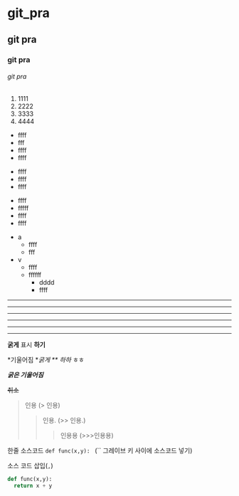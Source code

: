 # git_pra

## git pra

### git pra

###### git pra

1. 1111
2. 2222
3. 3333
4. 4444

- ffff
- fff
- ffff
- ffff

+ ffff
+ ffff
+ ffff

* ffff
* fffff
* ffff
* ffff

- a
  - ffff
  + fff
- v
  * ffff
  + ffffff  
    + dddd
    + ffff

---

------------

- - -

***

************

* * *

**굵게** 표시 __하기__ 

*기울어짐 **굵게 ** 하하* ㅎㅎ

***굵은 기울어짐*** 

~~취소~~  

> 인용     (> 인용)
>> 인용.   (>> 인용.)
>>> 인용용 (>>>인용용)

한줄 소스코드 `def func(x,y): ` (`` 그레이브 키 사이에 소스코드 넣기)

소스 코드 삽입(``` , ```)

```python
def func(x,y):
  return x + y
```
